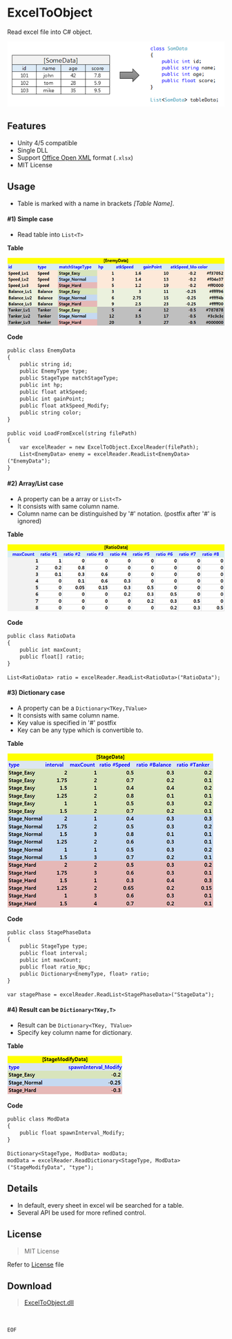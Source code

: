 # ExcelToObject #

Read excel file into C# object.

![Summary image](doc/summary.png)


## Features ##
* Unity 4/5 compatible
* Single DLL
* Support [Office Open XML](https://en.wikipedia.org/wiki/Office_Open_XML) format (`.xlsx`)
* MIT License

## Usage ##
* Table is marked with a name in brackets *[Table Name]*.

#### #1) Simple case ####
* Read table into `List<T>`

**Table**

![](doc/table1.png)

**Code**

    public class EnemyData
    {
    	public string id;
    	public EnemyType type;
    	public StageType matchStageType;
    	public int hp;
    	public float atkSpeed;
    	public int gainPoint;
    	public float atkSpeed_Modify;
    	public string color;
    }
     
    public void LoadFromExcel(string filePath)
    {
    	var excelReader = new ExcelToObject.ExcelReader(filePath);
    	List<EnemyData> enemy = excelReader.ReadList<EnemyData>("EnemyData");
    }

#### #2) Array/List case ####
* A property can be a array or `List<T>`
* It consists with same column name.
* Column name can be distinguished by '#' notation. (postfix after '#' is ignored)

**Table**

![](doc/table2.png)

**Code**

    public class RatioData
    {
    	public int maxCount;
    	public float[] ratio;
    }
     
    List<RatioData> ratio = excelReader.ReadList<RatioData>("RatioData");

#### #3) Dictionary case ####
* A property can be a `Dictionary<TKey,TValue>`
* It consists with same column name.
* Key value is specified in '#' postfix
* Key can be any type which is convertible to.

**Table**
 
![](doc/table3.png)

**Code**

    public class StagePhaseData
    {
    	public StageType type;
    	public float interval;
    	public int maxCount;
    	public float ratio_Npc;
    	public Dictionary<EnemyType, float> ratio;
    }
     
    var stagePhase = excelReader.ReadList<StagePhaseData>("StageData");

#### #4) Result can be `Dictionary<TKey,T>` ####
* Result can be `Dictionary<TKey, TValue>`
* Specify key column name for dictionary.

**Table**
 
![](doc/table4.png)

**Code**

    public class ModData
    {
    	public float spawnInterval_Modify;
    }
     
    Dictionary<StageType, ModData> modData;
    modData = excelReader.ReadDictionary<StageType, ModData>("StageModifyData", "type");


## Details ##
* In default,  every sheet in excel wil be searched for a table.
* Several API be used for more refined control.

## License ##
> MIT License

Refer to [License](LICENSE) file


## Download ##

> [ExcelToObject.dll](binaries/ExcelToObject.dll)


<br/>

`EOF`
